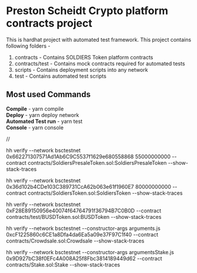 # Preston Scheidt Crypto platform contracts project

This is hardhat project with automated test framework. This project contains following folders -
1. contracts - Contains SOLDIERS Token platform contracts
2. contracts/test - Contains mock contracts required for automated tests
3. scripts - Contains deployment scripts into any network
4. test - Contains automated test scripts

Most used Commands
------------------
**Compile** - yarn compile <br/>
**Deploy** - yarn deploy network <br/>
**Automated Test run** - yarn test <br/>
**Console** - yarn console <br/>

//

hh verify --network bsctestnet 0x662271307571Ad1Ab6C9C5537f1629e680558868 55000000000 --contract contracts/SoldiersPresaleToken.sol:SoldiersPresaleToken --show-stack-traces

hh verify --network bsctestnet 0x36d102b4CDe103C389731CcA62b063e61f1960E7 80000000000 --contract contracts/SoldiersToken.sol:SoldiersToken --show-stack-traces

hh verify --network bsctestnet 0xF28E89150956e40074f64764791f36794B7C0B0D --contract contracts/test/BUSDToken.sol:BUSDToken --show-stack-traces

hh verify --network bsctestnet --constructor-args arguments.js 0xcF1225860c6CE1a8Dfa4da6Ea5a09e37F97C1f40 --contract contracts/Crowdsale.sol:Crowdsale --show-stack-traces

hh verify --network bsctestnet --constructor-args argumentsStake.js 0x9D927bC38f0EFc4A008A25f8Fbc3814189449d62 --contract contracts/Stake.sol:Stake --show-stack-traces
